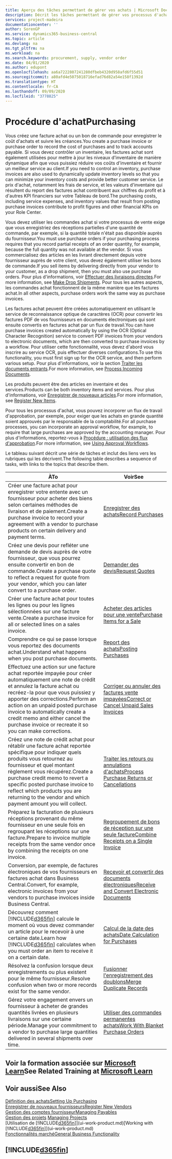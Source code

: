 ```yaml
---
title: Aperçu des tâches permettant de gérer vos achats | Microsoft Docs
description: Décrit les tâches permettant de gérer vos processus d'achat ou d'approvisionnement, y compris le fonctionnement des factures achat et des commandes achat.
services: project-madeira
documentationcenter: ''
author: SorenGP
ms.service: dynamics365-business-central
ms.topic: article
ms.devlang: na
ms.tgt_pltfrm: na
ms.workload: na
ms.search.keywords: procurement, supply, vendor order
ms.date: 04/01/2020
ms.author: edupont
ms.openlocfilehash: aa6a7222807241280dfbeb4320d958afd6f55d51
ms.sourcegitcommit: a80afd4e5075018716efad76d82a54e158f1392d
ms.translationtype: HT
ms.contentlocale: fr-CA
ms.lasthandoff: 09/09/2020
ms.locfileid: "3778825"
---
```

# <a name="purchasing"></a><span data-ttu-id="16ff6-103">Procédure d'achat</span><span class="sxs-lookup"><span data-stu-id="16ff6-103">Purchasing</span></span>
<span data-ttu-id="16ff6-104">Vous créez une facture achat ou un bon de commande pour enregistrer le coût d'achats et suivre les créances.</span><span class="sxs-lookup"><span data-stu-id="16ff6-104">You create a purchase invoice or purchase order to record the cost of purchases and to track accounts payable.</span></span> <span data-ttu-id="16ff6-105">Si vous devez contrôler un inventaire, les factures achat sont également utilisées pour mettre à jour les niveaux d'inventaire de manière dynamique afin que vous puissiez réduire vos coûts d'inventaire et fournir un meilleur service au client.</span><span class="sxs-lookup"><span data-stu-id="16ff6-105">If you need to control an inventory, purchase invoices are also used to dynamically update inventory levels so that you can minimize your inventory costs and provide better customer service.</span></span> <span data-ttu-id="16ff6-106">Le prix d'achat, notamment les frais de service, et les valeurs d'inventaire qui résultent du report des factures achat contribuent aux chiffres du profit et à d'autres KPI financiers sur votre Tableau de bord.</span><span class="sxs-lookup"><span data-stu-id="16ff6-106">The purchasing costs, including service expenses, and inventory values that result from posting purchase invoices contribute to profit figures and other financial KPIs on your Role Center.</span></span>

<span data-ttu-id="16ff6-107">Vous devez utiliser les commandes achat si votre processus de vente exige que vous enregistriez des réceptions partielles d'une quantité de commande, par exemple, si la quantité totale n'était pas disponible auprès du fournisseur.</span><span class="sxs-lookup"><span data-stu-id="16ff6-107">You must use purchase orders if your purchasing process requires that you record partial receipts of an order quantity, for example, because the full quantity was not available at the vendor.</span></span> <span data-ttu-id="16ff6-108">Si vous commercialisez des articles en les livrant directement depuis votre fournisseur auprès de votre client, vous devez également utiliser les bons de commande.</span><span class="sxs-lookup"><span data-stu-id="16ff6-108">If you sell items by delivering directly from your vendor to your customer, as a drop shipment, then you must also use purchase orders.</span></span> <span data-ttu-id="16ff6-109">Pour plus d'informations, voir [Effectuer des livraisons directes](sales-how-drop-shipment.md).</span><span class="sxs-lookup"><span data-stu-id="16ff6-109">For more information, see [Make Drop Shipments](sales-how-drop-shipment.md).</span></span> <span data-ttu-id="16ff6-110">Pour tous les autres aspects, les commandes achat fonctionnent de la même manière que les factures achat.</span><span class="sxs-lookup"><span data-stu-id="16ff6-110">In all other aspects, purchase orders work the same way as purchase invoices.</span></span>

<span data-ttu-id="16ff6-111">Les factures achat peuvent être créées automatiquement en utilisant le service de reconnaissance optique de caractères (OCR) pour convertir les factures PDF de vos fournisseurs en documents électroniques qui sont ensuite convertis en factures achat par un flux de travail.</span><span class="sxs-lookup"><span data-stu-id="16ff6-111">You can have purchase invoices created automatically by using the OCR (Optical Character Recognition) service to convert PDF invoices from your vendors to electronic documents, which are then converted to purchase invoices by a workflow.</span></span> <span data-ttu-id="16ff6-112">Pour utiliser cette fonctionnalité, vous devez d'abord vous inscrire au service OCR, puis effectuer diverses configurations.</span><span class="sxs-lookup"><span data-stu-id="16ff6-112">To use this functionality, you must first sign up for the OCR service, and then perform various setup.</span></span> <span data-ttu-id="16ff6-113">Pour plus d'informations, voir la section [Traiter les documents entrants](across-process-income-documents.md).</span><span class="sxs-lookup"><span data-stu-id="16ff6-113">For more information, see [Process Incoming Documents](across-process-income-documents.md).</span></span>      

<span data-ttu-id="16ff6-114">Les produits peuvent être des articles en inventaire et des services.</span><span class="sxs-lookup"><span data-stu-id="16ff6-114">Products can be both inventory items and services.</span></span> <span data-ttu-id="16ff6-115">Pour plus d'informations, voir [Enregistrer de nouveaux articles](inventory-how-register-new-items.md).</span><span class="sxs-lookup"><span data-stu-id="16ff6-115">For more information, see [Register New Items](inventory-how-register-new-items.md).</span></span>

<span data-ttu-id="16ff6-116">Pour tous les processus d'achat, vous pouvez incorporer un flux de travail d'approbation, par exemple, pour exiger que les achats en grande quantité soient approuvés par le responsable de la comptabilité.</span><span class="sxs-lookup"><span data-stu-id="16ff6-116">For all purchase processes, you can incorporate an approval workflow, for example, to require that large purchases are approved by the accounting manager.</span></span> <span data-ttu-id="16ff6-117">Pour plus d'informations, reportez-vous à [Procédure : utilisation des flux d'approbation](across-how-use-approval-workflows.md).</span><span class="sxs-lookup"><span data-stu-id="16ff6-117">For more information, see [Using Approval Workflows](across-how-use-approval-workflows.md).</span></span>

<span data-ttu-id="16ff6-118">Le tableau suivant décrit une série de tâches et inclut des liens vers les rubriques qui les décrivent.</span><span class="sxs-lookup"><span data-stu-id="16ff6-118">The following table describes a sequence of tasks, with links to the topics that describe them.</span></span>

| <span data-ttu-id="16ff6-119">À</span><span class="sxs-lookup"><span data-stu-id="16ff6-119">To</span></span> | <span data-ttu-id="16ff6-120">Voir</span><span class="sxs-lookup"><span data-stu-id="16ff6-120">See</span></span> |
| --- | --- |
| <span data-ttu-id="16ff6-121">Créer une facture achat pour enregistrer votre entente avec un fournisseur pour acheter des biens selon certaines méthodes de livraison et de paiement.</span><span class="sxs-lookup"><span data-stu-id="16ff6-121">Create a purchase invoice to record your agreement with a vendor to purchase products on certain delivery and payment terms.</span></span> |[<span data-ttu-id="16ff6-122">Enregistrer des achats</span><span class="sxs-lookup"><span data-stu-id="16ff6-122">Record Purchases</span></span>](purchasing-how-record-purchases.md) |
|<span data-ttu-id="16ff6-123">Créez une devis pour refléter une demande de devis auprès de votre fournisseur, que vous pourrez ensuite convertir en bon de commande.</span><span class="sxs-lookup"><span data-stu-id="16ff6-123">Create a purchase quote to reflect a request for quote from your vendor, which you can later convert to a purchase order.</span></span>|[<span data-ttu-id="16ff6-124">Demander des devis</span><span class="sxs-lookup"><span data-stu-id="16ff6-124">Request Quotes</span></span>](purchasing-how-request-quotes.md)|
| <span data-ttu-id="16ff6-125">Créer une facture achat pour toutes les lignes ou pour les lignes sélectionnées sur une facture vente.</span><span class="sxs-lookup"><span data-stu-id="16ff6-125">Create a purchase invoice for all or selected lines on a sales invoice.</span></span> |[<span data-ttu-id="16ff6-126">Acheter des articles pour une vente</span><span class="sxs-lookup"><span data-stu-id="16ff6-126">Purchase Items for a Sale</span></span>](purchasing-how-purchase-products-sale.md) |
|<span data-ttu-id="16ff6-127">Comprendre ce qui se passe lorsque vous reportez des documents achat.</span><span class="sxs-lookup"><span data-stu-id="16ff6-127">Understand what happens when you post purchase documents.</span></span>|[<span data-ttu-id="16ff6-128">Report des achats</span><span class="sxs-lookup"><span data-stu-id="16ff6-128">Posting Purchases</span></span>](ui-post-purchases.md)|
| <span data-ttu-id="16ff6-129">Effectuez une action sur une facture achat reportée impayée pour créer automatiquement une note de crédit et annulez la facture achat ou recréez-la pour que vous puissiez y apporter des corrections.</span><span class="sxs-lookup"><span data-stu-id="16ff6-129">Perform an action on an unpaid posted purchase invoice to automatically create a credit memo and either cancel the purchase invoice or recreate it so you can make corrections.</span></span> |[<span data-ttu-id="16ff6-130">Corriger ou annuler des factures vente impayées</span><span class="sxs-lookup"><span data-stu-id="16ff6-130">Correct or Cancel Unpaid Sales Invoices</span></span>](purchasing-how-correct-cancel-unpaid-purchase-invoices.md) |
| <span data-ttu-id="16ff6-131">Créez une note de crédit achat pour rétablir une facture achat reportée spécifique pour indiquer quels produits vous retournez au fournisseur et quel montant règlement vous récupérez.</span><span class="sxs-lookup"><span data-stu-id="16ff6-131">Create a purchase credit memo to revert a specific posted purchase invoice to reflect which products you are returning to the vendor and which payment amount you will collect.</span></span> |[<span data-ttu-id="16ff6-132">Traiter les retours ou annulations d'achats</span><span class="sxs-lookup"><span data-stu-id="16ff6-132">Process Purchase Returns or Cancellations</span></span>](purchasing-how-register-new-vendors.md) |
|<span data-ttu-id="16ff6-133">Préparez la facturation de plusieurs réceptions provenant du même fournisseur en une seule fois en regroupant les réceptions sur une facture.</span><span class="sxs-lookup"><span data-stu-id="16ff6-133">Prepare to invoice multiple receipts from the same vendor once by combining the receipts on one invoice.</span></span>|[<span data-ttu-id="16ff6-134">Regroupement de bons de réception sur une seule facture</span><span class="sxs-lookup"><span data-stu-id="16ff6-134">Combine Receipts on a Single Invoice</span></span>](purchasing-how-to-combine-receipts.md)|
|<span data-ttu-id="16ff6-135">Conversion, par exemple, de factures électroniques de vos fournisseurs en factures achat dans Business Central.</span><span class="sxs-lookup"><span data-stu-id="16ff6-135">Convert, for example, electronic invoices from your vendors to purchase invoices inside Business Central.</span></span>|[<span data-ttu-id="16ff6-136">Recevoir et convertir des documents électroniques</span><span class="sxs-lookup"><span data-stu-id="16ff6-136">Receive and Convert Electronic Documents</span></span>](purchasing-how-to-receive-and-convert-electronic-documents.md)|
| <span data-ttu-id="16ff6-137">Découvrez comment [!INCLUDE[d365fin](includes/d365fin_md.md)] calcule le moment où vous devez commander un article pour le recevoir à une certaine date.</span><span class="sxs-lookup"><span data-stu-id="16ff6-137">Learn how [!INCLUDE[d365fin](includes/d365fin_md.md)] calculates when you must order an item to receive it on a certain date.</span></span>|[<span data-ttu-id="16ff6-138">Calcul de la date des achats</span><span class="sxs-lookup"><span data-stu-id="16ff6-138">Date Calculation for Purchases</span></span>](purchasing-date-calculation-for-purchases.md)|
|<span data-ttu-id="16ff6-139">Résolvez la confusion lorsque deux enregistrements ou plus existent pour le même fournisseur.</span><span class="sxs-lookup"><span data-stu-id="16ff6-139">Resolve confusion when two or more records exist for the same vendor.</span></span>|[<span data-ttu-id="16ff6-140">Fusionner l'enregistrement des doublons</span><span class="sxs-lookup"><span data-stu-id="16ff6-140">Merge Duplicate Records</span></span>](sales-how-merge-duplicate-records.md)|
|<span data-ttu-id="16ff6-141">Gérez votre engagement envers un fournisseur à acheter de grandes quantités livrées en plusieurs livraisons sur une certaine période.</span><span class="sxs-lookup"><span data-stu-id="16ff6-141">Manage your commitment to a vendor to purchase large quantities delivered in several shipments over time.</span></span>|[<span data-ttu-id="16ff6-142">Utiliser des commandes permanentes achats</span><span class="sxs-lookup"><span data-stu-id="16ff6-142">Work With Blanket Purchase Orders</span></span>](sales-how-to-create-blanket-sales-orders.md)|

## <a name="see-related-training-at-microsoft-learn"></a><span data-ttu-id="16ff6-143">Voir la formation associée sur [Microsoft Learn](/learn/paths/purchase-items-services-dynamics-365-business-central/)</span><span class="sxs-lookup"><span data-stu-id="16ff6-143">See Related Training at [Microsoft Learn](/learn/paths/purchase-items-services-dynamics-365-business-central/)</span></span>

## <a name="see-also"></a><span data-ttu-id="16ff6-144">Voir aussi</span><span class="sxs-lookup"><span data-stu-id="16ff6-144">See Also</span></span>
[<span data-ttu-id="16ff6-145">Définition des achats</span><span class="sxs-lookup"><span data-stu-id="16ff6-145">Setting Up Purchasing</span></span>](purchasing-setup-purchasing.md)  
[<span data-ttu-id="16ff6-146">Enregistrer de nouveaux fournisseurs</span><span class="sxs-lookup"><span data-stu-id="16ff6-146">Register New Vendors</span></span>](purchasing-how-register-new-vendors.md)  
[<span data-ttu-id="16ff6-147">Gestion des comptes fournisseur</span><span class="sxs-lookup"><span data-stu-id="16ff6-147">Managing Payables</span></span>](payables-manage-payables.md)  
<span data-ttu-id="16ff6-148">[Gestion des projets](projects-manage-projects.md)  </span><span class="sxs-lookup"><span data-stu-id="16ff6-148">[Managing Projects](projects-manage-projects.md)  </span></span>  
<span data-ttu-id="16ff6-149">[Utilisation de [!INCLUDE[d365fin](includes/d365fin_md.md)]](ui-work-product.md)</span><span class="sxs-lookup"><span data-stu-id="16ff6-149">[Working with [!INCLUDE[d365fin](includes/d365fin_md.md)]](ui-work-product.md)</span></span>  
[<span data-ttu-id="16ff6-150">Fonctionnalités marché</span><span class="sxs-lookup"><span data-stu-id="16ff6-150">General Business Functionality</span></span>](ui-across-business-areas.md)

## [!INCLUDE[d365fin](includes/free_trial_md.md)]  
